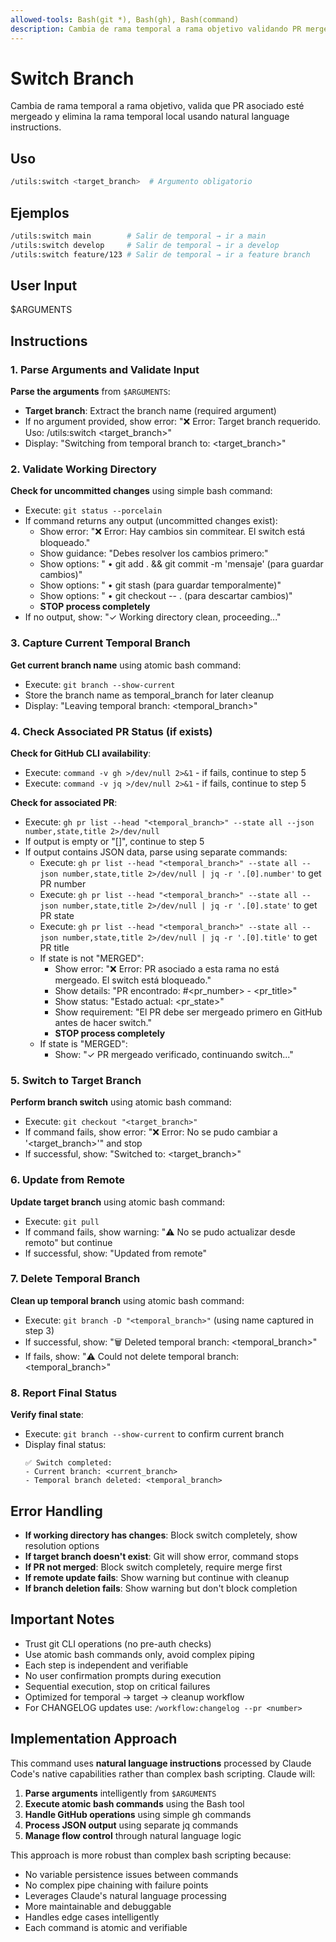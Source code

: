 ```yaml
---
allowed-tools: Bash(git *), Bash(gh), Bash(command)
description: Cambia de rama temporal a rama objetivo validando PR mergeado
---
```


# Switch Branch

Cambia de rama temporal a rama objetivo, valida que PR asociado esté mergeado y elimina la rama temporal local usando natural language instructions.

## Uso

```bash
/utils:switch <target_branch>  # Argumento obligatorio
```

## Ejemplos

```bash
/utils:switch main        # Salir de temporal → ir a main
/utils:switch develop     # Salir de temporal → ir a develop
/utils:switch feature/123 # Salir de temporal → ir a feature branch
```

## User Input

$ARGUMENTS

## Instructions

### 1. Parse Arguments and Validate Input

**Parse the arguments** from `$ARGUMENTS`:

- **Target branch**: Extract the branch name (required argument)
- If no argument provided, show error: "❌ Error: Target branch requerido. Uso: /utils:switch <target_branch>"
- Display: "Switching from temporal branch to: <target_branch>"

### 2. Validate Working Directory

**Check for uncommitted changes** using simple bash command:

- Execute: `git status --porcelain`
- If command returns any output (uncommitted changes exist):
  - Show error: "❌ Error: Hay cambios sin commitear. El switch está bloqueado."
  - Show guidance: "Debes resolver los cambios primero:"
  - Show options: " • git add . && git commit -m 'mensaje' (para guardar cambios)"
  - Show options: " • git stash (para guardar temporalmente)"
  - Show options: " • git checkout -- . (para descartar cambios)"
  - **STOP process completely**
- If no output, show: "✓ Working directory clean, proceeding..."

### 3. Capture Current Temporal Branch

**Get current branch name** using atomic bash command:

- Execute: `git branch --show-current`
- Store the branch name as temporal_branch for later cleanup
- Display: "Leaving temporal branch: <temporal_branch>"

### 4. Check Associated PR Status (if exists)

**Check for GitHub CLI availability**:

- Execute: `command -v gh >/dev/null 2>&1` - if fails, continue to step 5
- Execute: `command -v jq >/dev/null 2>&1` - if fails, continue to step 5

**Check for associated PR**:

- Execute: `gh pr list --head "<temporal_branch>" --state all --json number,state,title 2>/dev/null`
- If output is empty or "[]", continue to step 5
- If output contains JSON data, parse using separate commands:
  - Execute: `gh pr list --head "<temporal_branch>" --state all --json number,state,title 2>/dev/null | jq -r '.[0].number'` to get PR number
  - Execute: `gh pr list --head "<temporal_branch>" --state all --json number,state,title 2>/dev/null | jq -r '.[0].state'` to get PR state
  - Execute: `gh pr list --head "<temporal_branch>" --state all --json number,state,title 2>/dev/null | jq -r '.[0].title'` to get PR title
  - If state is not "MERGED":
    - Show error: "❌ Error: PR asociado a esta rama no está mergeado. El switch está bloqueado."
    - Show details: "PR encontrado: #<pr_number> - <pr_title>"
    - Show status: "Estado actual: <pr_state>"
    - Show requirement: "El PR debe ser mergeado primero en GitHub antes de hacer switch."
    - **STOP process completely**
  - If state is "MERGED":
    - Show: "✓ PR mergeado verificado, continuando switch..."

### 5. Switch to Target Branch

**Perform branch switch** using atomic bash command:

- Execute: `git checkout "<target_branch>"`
- If command fails, show error: "❌ Error: No se pudo cambiar a '<target_branch>'" and stop
- If successful, show: "Switched to: <target_branch>"

### 6. Update from Remote

**Update target branch** using atomic bash command:

- Execute: `git pull`
- If command fails, show warning: "⚠️ No se pudo actualizar desde remoto" but continue
- If successful, show: "Updated from remote"

### 7. Delete Temporal Branch

**Clean up temporal branch** using atomic bash command:

- Execute: `git branch -D "<temporal_branch>"` (using name captured in step 3)
- If successful, show: "🗑️ Deleted temporal branch: <temporal_branch>"
- If fails, show: "⚠️ Could not delete temporal branch: <temporal_branch>"

### 8. Report Final Status

**Verify final state**:

- Execute: `git branch --show-current` to confirm current branch
- Display final status:
  ```
  ✅ Switch completed:
  - Current branch: <current_branch>
  - Temporal branch deleted: <temporal_branch>
  ```

## Error Handling

- **If working directory has changes**: Block switch completely, show resolution options
- **If target branch doesn't exist**: Git will show error, command stops
- **If PR not merged**: Block switch completely, require merge first
- **If remote update fails**: Show warning but continue with cleanup
- **If branch deletion fails**: Show warning but don't block completion

## Important Notes

- Trust git CLI operations (no pre-auth checks)
- Use atomic bash commands only, avoid complex piping
- Each step is independent and verifiable
- No user confirmation prompts during execution
- Sequential execution, stop on critical failures
- Optimized for temporal → target → cleanup workflow
- For CHANGELOG updates use: `/workflow:changelog --pr <number>`

## Implementation Approach

This command uses **natural language instructions** processed by Claude Code's native capabilities rather than complex bash scripting. Claude will:

1. **Parse arguments** intelligently from `$ARGUMENTS`
2. **Execute atomic bash commands** using the Bash tool
3. **Handle GitHub operations** using simple gh commands
4. **Process JSON output** using separate jq commands
5. **Manage flow control** through natural language logic

This approach is more robust than complex bash scripting because:

- No variable persistence issues between commands
- No complex pipe chaining with failure points
- Leverages Claude's natural language processing
- More maintainable and debuggable
- Handles edge cases intelligently
- Each command is atomic and verifiable

